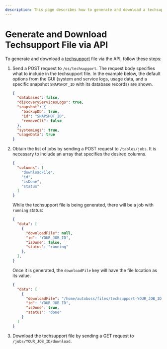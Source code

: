 ```yaml
---
description: This page describes how to generate and download a techsupport file via the API.
---
```


# Generate and Download Techsupport File via API

To generate and download a [techsupport](../support/techsupport.md) file via the
API, follow these steps:

1. Send a POST request to `/os/techsupport`. The request body specifies what to
   include in the techsupport file. In the example below, the default options
   from the GUI (system and service logs, usage data, and a specific snapshot
   `SNAPSHOT_ID` with its database records) are shown.

   ```json
   {
     "databases": false,
     "discoveryServicesLogs": true,
     "snapshot": {
       "backupDb": true,
       "id": "SNAPSHOT_ID",
       "removeCli": false
     },
     "systemLogs": true,
     "usageData": true
   }
   ```

2. Obtain the list of jobs by sending a POST request to `/tables/jobs`. It is
   necessary to include an array that specifies the desired columns.

   ```json
   {
     "columns": [
       "downloadFile",
       "id",
       "isDone",
       "status"
     ]
   }
   ```

   While the techsupport file is being generated, there will be a job with
   `running` status:

   ```json
   {
     "data": [
       {
         "downloadFile": null,
         "id": "YOUR_JOB_ID",
         "isDone": false,
         "status": "running"
       },
     ],
   }
   ```

   Once it is generated, the `downloadFile` key will have the file location as
   its value.

   ```json
   {
     "data": [
       {
         "downloadFile": "/home/autoboss/files/techsupport-YOUR_JOB_ID.tar",
         "id": "YOUR_JOB_ID",
         "isDone": true,
         "status": "done"
       }
     ]
   }
   ```

3. Download the techsupport file by sending a GET request to
   `/jobs/YOUR_JOB_ID/download`.
